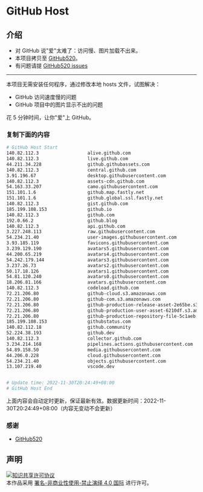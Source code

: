# GitHub Host
## 介绍
- 对 GitHub 说"爱"太难了：访问慢、图片加载不出来。
- 本项目拷贝至 [GitHub520](https://github.com/521xueweihan/GitHub520)。
- 有问题请提 [GitHub520 issues](https://github.com/521xueweihan/GitHub520/issues/new)

---

本项目无需安装任何程序，通过修改本地 hosts 文件，试图解决：
- GitHub 访问速度慢的问题
- GitHub 项目中的图片显示不出的问题

花 5 分钟时间，让你"爱"上 GitHub。

### 复制下面的内容
```bash
# GitHub Host Start
140.82.112.3                  alive.github.com
140.82.112.3                  live.github.com
44.211.34.228                 github.githubassets.com
140.82.112.3                  central.github.com
3.91.196.67                   desktop.githubusercontent.com
140.82.112.3                  assets-cdn.github.com
54.163.33.207                 camo.githubusercontent.com
151.101.1.6                   github.map.fastly.net
151.101.1.6                   github.global.ssl.fastly.net
140.82.112.3                  gist.github.com
185.199.108.153               github.io
140.82.112.3                  github.com
192.0.66.2                    github.blog
140.82.112.3                  api.github.com
3.227.248.113                 raw.githubusercontent.com
54.234.21.40                  user-images.githubusercontent.com
3.93.185.119                  favicons.githubusercontent.com
3.239.129.190                 avatars5.githubusercontent.com
44.200.65.219                 avatars4.githubusercontent.com
54.242.179.144                avatars3.githubusercontent.com
3.237.26.73                   avatars2.githubusercontent.com
50.17.18.126                  avatars1.githubusercontent.com
54.81.120.240                 avatars0.githubusercontent.com
18.206.81.166                 avatars.githubusercontent.com
140.82.112.3                  codeload.github.com
72.21.206.80                  github-cloud.s3.amazonaws.com
72.21.206.80                  github-com.s3.amazonaws.com
72.21.206.80                  github-production-release-asset-2e65be.s3.amazonaws.com
72.21.206.80                  github-production-user-asset-6210df.s3.amazonaws.com
72.21.206.80                  github-production-repository-file-5c1aeb.s3.amazonaws.com
185.199.108.153               githubstatus.com
140.82.112.18                 github.community
52.224.38.193                 github.dev
140.82.112.3                  collector.github.com
3.234.214.168                 pipelines.actions.githubusercontent.com
54.89.158.50                  media.githubusercontent.com
44.206.0.228                  cloud.githubusercontent.com
54.234.21.40                  objects.githubusercontent.com
13.107.219.40                 vscode.dev


# Update time: 2022-11-30T20:24:49+08:00
# GitHub Host End

```
上面内容会自动定时更新，保证最新有效。数据更新时间：2022-11-30T20:24:49+08:00（内容无变动不会更新）

### 感谢

- [GitHub520](https://github.com/521xueweihan/GitHub520)

## 声明
<a rel="license" href="https://creativecommons.org/licenses/by-nc-nd/4.0/deed.zh"><img alt="知识共享许可协议" style="border-width: 0" src="https://licensebuttons.net/l/by-nc-nd/4.0/88x31.png"></a><br>本作品采用 <a rel="license" href="https://creativecommons.org/licenses/by-nc-nd/4.0/deed.zh">署名-非商业性使用-禁止演绎 4.0 国际</a> 进行许可。